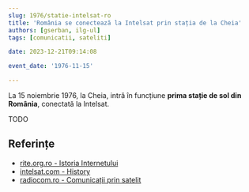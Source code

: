 ```yaml
---
slug: 1976/statie-intelsat-ro
title: 'România se conectează la Intelsat prin stația de la Cheia'
authors: [gserban, ilg-ul]
tags: [comunicatii, sateliti]

date: 2023-12-21T09:14:08

event_date: '1976-11-15'

---
```


La 15 noiembrie 1976, la Cheia, intră în funcțiune **prima stație de sol
din România**, conectată la Intelsat.

<!-- truncate -->

TODO

## Referințe

- [rite.org.ro - Istoria Internetului](https://rite.org.ro/istoria-internetului/)
- [intelsat.com - History](https://www.intelsat.com/intelsat-history/)
- [radiocom.ro - Comunicații prin satelit](http://www.radiocom.ro/business/servicii/Date/Comunicații-prin-Satelit/)
